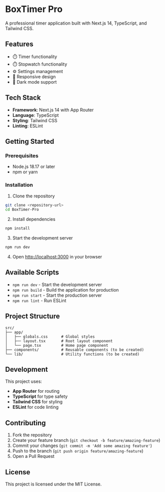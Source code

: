 # BoxTimer Pro

A professional timer application built with Next.js 14, TypeScript, and Tailwind CSS.

## Features

- ⏱️ Timer functionality
- ⏱️ Stopwatch functionality  
- ⚙️ Settings management
- 📱 Responsive design
- 🌙 Dark mode support

## Tech Stack

- **Framework**: Next.js 14 with App Router
- **Language**: TypeScript
- **Styling**: Tailwind CSS
- **Linting**: ESLint

## Getting Started

### Prerequisites

- Node.js 18.17 or later
- npm or yarn

### Installation

1. Clone the repository
```bash
git clone <repository-url>
cd BoxTimer-Pro
```

2. Install dependencies
```bash
npm install
```

3. Start the development server
```bash
npm run dev
```

4. Open [http://localhost:3000](http://localhost:3000) in your browser

## Available Scripts

- `npm run dev` - Start the development server
- `npm run build` - Build the application for production
- `npm run start` - Start the production server
- `npm run lint` - Run ESLint

## Project Structure

```
src/
├── app/
│   ├── globals.css      # Global styles
│   ├── layout.tsx       # Root layout component
│   └── page.tsx         # Home page component
├── components/          # Reusable components (to be created)
└── lib/                 # Utility functions (to be created)
```

## Development

This project uses:
- **App Router** for routing
- **TypeScript** for type safety
- **Tailwind CSS** for styling
- **ESLint** for code linting

## Contributing

1. Fork the repository
2. Create your feature branch (`git checkout -b feature/amazing-feature`)
3. Commit your changes (`git commit -m 'Add some amazing feature'`)
4. Push to the branch (`git push origin feature/amazing-feature`)
5. Open a Pull Request

## License

This project is licensed under the MIT License.
